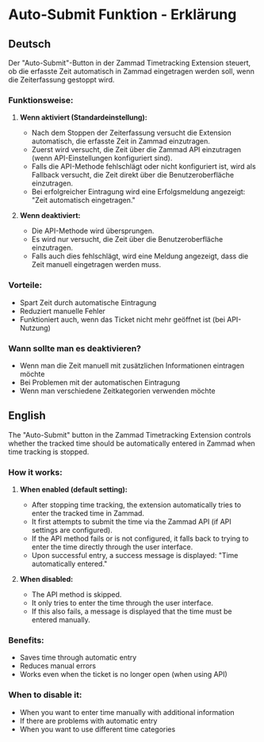 # Auto-Submit Funktion - Erklärung

## Deutsch

Der "Auto-Submit"-Button in der Zammad Timetracking Extension steuert, ob die erfasste Zeit automatisch in Zammad eingetragen werden soll, wenn die Zeiterfassung gestoppt wird.

### Funktionsweise:

1. **Wenn aktiviert (Standardeinstellung):**
   - Nach dem Stoppen der Zeiterfassung versucht die Extension automatisch, die erfasste Zeit in Zammad einzutragen.
   - Zuerst wird versucht, die Zeit über die Zammad API einzutragen (wenn API-Einstellungen konfiguriert sind).
   - Falls die API-Methode fehlschlägt oder nicht konfiguriert ist, wird als Fallback versucht, die Zeit direkt über die Benutzeroberfläche einzutragen.
   - Bei erfolgreicher Eintragung wird eine Erfolgsmeldung angezeigt: "Zeit automatisch eingetragen."

2. **Wenn deaktiviert:**
   - Die API-Methode wird übersprungen.
   - Es wird nur versucht, die Zeit über die Benutzeroberfläche einzutragen.
   - Falls auch dies fehlschlägt, wird eine Meldung angezeigt, dass die Zeit manuell eingetragen werden muss.

### Vorteile:
- Spart Zeit durch automatische Eintragung
- Reduziert manuelle Fehler
- Funktioniert auch, wenn das Ticket nicht mehr geöffnet ist (bei API-Nutzung)

### Wann sollte man es deaktivieren?
- Wenn man die Zeit manuell mit zusätzlichen Informationen eintragen möchte
- Bei Problemen mit der automatischen Eintragung
- Wenn man verschiedene Zeitkategorien verwenden möchte

## English

The "Auto-Submit" button in the Zammad Timetracking Extension controls whether the tracked time should be automatically entered in Zammad when time tracking is stopped.

### How it works:

1. **When enabled (default setting):**
   - After stopping time tracking, the extension automatically tries to enter the tracked time in Zammad.
   - It first attempts to submit the time via the Zammad API (if API settings are configured).
   - If the API method fails or is not configured, it falls back to trying to enter the time directly through the user interface.
   - Upon successful entry, a success message is displayed: "Time automatically entered."

2. **When disabled:**
   - The API method is skipped.
   - It only tries to enter the time through the user interface.
   - If this also fails, a message is displayed that the time must be entered manually.

### Benefits:
- Saves time through automatic entry
- Reduces manual errors
- Works even when the ticket is no longer open (when using API)

### When to disable it:
- When you want to enter time manually with additional information
- If there are problems with automatic entry
- When you want to use different time categories